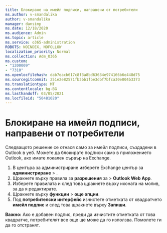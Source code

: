 ```yaml
---
title: Блокиране на имейл подписи, направени от потребители
ms.author: v-smandalika
author: v-smandalika
manager: dansimp
ms.date: 12/18/2020
ms.audience: Admin
ms.topic: article
ms.service: o365-administration
ROBOTS: NOINDEX, NOFOLLOW
localization_priority: Normal
ms.collection: Adm_O365
ms.custom:
- "1200009"
- "7310"
ms.openlocfilehash: dab7eacb617c8f3a8bd63634e974166b6e448d75
ms.sourcegitcommit: 251e2e82571fb3bb1fbe3dbf7bfca30e004b3373
ms.translationtype: MT
ms.contentlocale: bg-BG
ms.lasthandoff: 03/05/2021
ms.locfileid: "50481020"
---
```

# <a name="block-user-made-email-signatures"></a>Блокиране на имейл подписи, направени от потребители

Следващото решение се отнася само за имейл подписи, създадени в Outlook в уеб. Можете да блокирате подписи само в приложението Outlook, ако имате локален сървър на Exchange.

1. В центъра за администриране изберете Exchange център за **администриране**  >  .
2. Щракнете върху правила за **разрешения** за  >  **Outlook Web App**.
3. Изберете правилата и след това щракнете върху иконата на молив, за да я редактирате.
4. Щракнете върху **функции**  >  **още опции**.
5. Под **потребителски интерфейс** изчистете отметката от квадратчето **имейл подпис** и след това щракнете върху **Запиши**.

**Важно:** Ако е добавен подпис, преди да изчистите отметката от това квадратче, потребителят все още ще може да го използва. Помолете ги да го отстранят.
